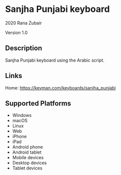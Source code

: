 Sanjha Punjabi keyboard
==============

2020 Rana Zubair

Version 1.0

Description
-----------

Sanjha Punjabi keyboard using the Arabic script.

Links
-----
Home: https://keyman.com/keyboards/sanjha_punjabi

Supported Platforms
-------------------
 * Windows
 * macOS
 * Linux
 * Web
 * iPhone
 * iPad
 * Android phone
 * Android tablet
 * Mobile devices
 * Desktop devices
 * Tablet devices

